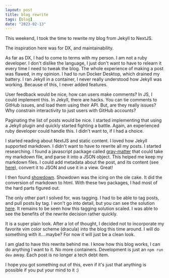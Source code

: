 ```yaml
---
layout: post
title: blog rewrite
tags: [blog]
date: "2023-02-13"
---
```


This weekend, I took the time to rewrite my blog from Jekyll to NextJS.

The inspiration here was for DX, and maintainability.

As far as DX, I had to come to terms with my person. I am not a ruby developer. I don't dislike the language, I just don't want to have to relearn it every time I need to tweak the blog. The whole experience of making a post was flawed, in my opinion. I had to run Docker Desktop, which drained my battery. I ran Jekyll in a container, I never really understood how Jekyll was working. Because of this, I never added features.

User feedback would be nice, how can users make comments? In JS, I could implement this. In Jekyll, there are hacks. You can tie comments to GitHub issues, and load them using their API. But, are they really issues? Why constrain interactivity to just users with GitHub accounts?

Paginating the list of posts would be nice. I started implementing that using a Jekyll plugin and quickly started fighting a battle. Again, an experienced ruby developer could handle this. I didn't want to, if I had a choice.

I started reading about NextJS and static content. I loved how Jekyll supported markdown. I didn't want to have to rewrite all my posts. I started researching. I found a javascript package called [gray-matter](https://github.com/jonschlinkert/gray-matter) that could take my markdown file, and parse it into a JSON object. This helped me keep my markdown files. I could add metadata about the post, and its content (see [here](https://raw.githubusercontent.com/jamespgrant3/blog/master/posts/2023-02-06-practice-eks-thread.md)), convert it to JSON and use it in a view. Great!

I then found [showdown](https://github.com/showdownjs/showdown). Showdown was the icing on the ole cake. It did the conversion of markdown to html. With these two packages, I had most of the hard parts figured out.

The only other part I solved for, was tagging. I had to be able to tag posts, and pull posts by tag. I won't go into detail, but you can see the solution [here](https://github.com/jamespgrant3/blog/blob/master/lib/tags.js). It remains to be seen how this tagging solution scaled. I was able to see the benefits of the rewrite decision rather quickly.

It is a super plain look. After a lot of thought, I decided not to incorporate my favorite vim color scheme (dracula) into the blog this time around. I will do something with it....maybe? For now it will just be a clean look.

I am glad to have this rewrite behind me. I know how this blog works, I can do anything I want to it. No more containers. Development is just an `npm run dev` away. Each post is no longer a tech debt item.

I hope you got something out of this, even if it's just that anything is possible if you put your mind to it :)
